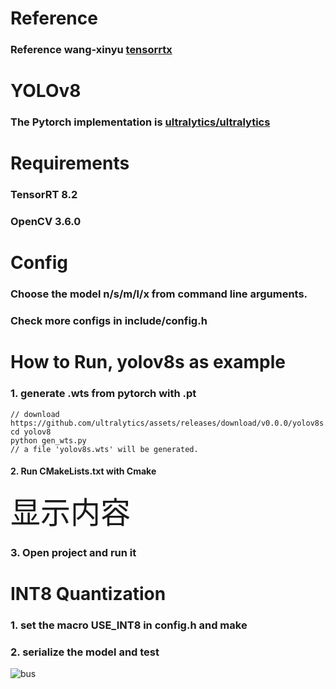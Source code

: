 
# Reference 
### Reference wang-xinyu [tensorrtx](https://github.com/wang-xinyu/tensorrtx)

# YOLOv8
### The Pytorch implementation is [ultralytics/ultralytics](https://github.com/ultralytics/ultralytics)

# Requirements
### TensorRT 8.2
### OpenCV 3.6.0

# Config
### Choose the model n/s/m/l/x from command line arguments.
### Check more configs in include/config.h

# How to Run, yolov8s as example
### 1. generate .wts from pytorch with .pt
```
// download https://github.com/ultralytics/assets/releases/download/v0.0.0/yolov8s.pt
cd yolov8
python gen_wts.py
// a file 'yolov8s.wts' will be generated.
```
#### 2. Run CMakeLists.txt with Cmake

<font size=62>显示内容</font>

### 3. Open project and run it

# INT8 Quantization
### 1. set the macro USE_INT8 in config.h and make

### 2. serialize the model and test

![bus](https://github.com/tianqiang1223/yolov8_tensorrt/blob/main/images/bus.jpg)
